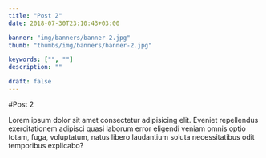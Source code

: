 ```yaml
---
title: "Post 2"
date: 2018-07-30T23:10:43+03:00

banner: "img/banners/banner-2.jpg"
thumb: "thumbs/img/banners/banner-2.jpg"

keywords: ["", ""]
description: ""

draft: false
---
```


#Post 2

Lorem ipsum dolor sit amet consectetur adipisicing elit. Eveniet repellendus exercitationem adipisci quasi laborum error eligendi veniam omnis optio totam, fuga, voluptatum, natus libero laudantium soluta necessitatibus odit temporibus explicabo?
